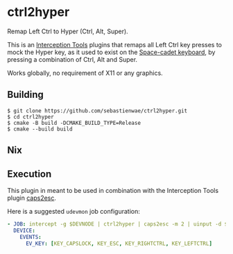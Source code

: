 # ctrl2hyper
Remap Left Ctrl to Hyper (Ctrl, Alt, Super).

This is an [Interception Tools](https://gitlab.com/interception/linux/tools) plugins that remaps all Left Ctrl key presses to mock the Hyper key, as it used to exist on the [Space-cadet keyboard](https://wikipedia.org/wiki/Space-cadet_keyboard), by pressing a combination of Ctrl, Alt and Super.

Works globally, no requirement of X11 or any graphics.

## Building
```shell
$ git clone https://github.com/sebastienwae/ctrl2hyper.git
$ cd ctrl2hyper
$ cmake -B build -DCMAKE_BUILD_TYPE=Release
$ cmake --build build
```

## Nix


## Execution
This plugin in meant to be used in combination with the Interception Tools plugin [caps2esc](https://gitlab.com/interception/linux/caps2esc).

Here is a suggested `udevmon` job configuration:
```yaml
- JOB: intercept -g $DEVNODE | ctrl2hyper | caps2esc -m 2 | uinput -d $DEVNODE
  DEVICE:
    EVENTS:
      EV_KEY: [KEY_CAPSLOCK, KEY_ESC, KEY_RIGHTCTRL, KEY_LEFTCTRL]
```
